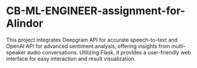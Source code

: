 # CB-ML-ENGINEER-assignment-for-Alindor
This project integrates Deepgram API for accurate speech-to-text and OpenAI API for advanced sentiment analysis, offering insights from multi-speaker audio conversations. Utilizing Flask, it provides a user-friendly web interface for easy interaction and result visualization.
